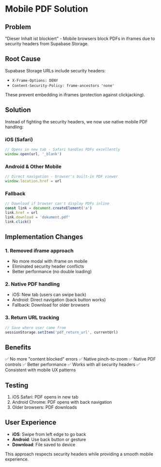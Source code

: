 # Mobile PDF Solution

## Problem
"Dieser Inhalt ist blockiert" - Mobile browsers block PDFs in iframes due to security headers from Supabase Storage.

## Root Cause
Supabase Storage URLs include security headers:
- `X-Frame-Options: DENY` 
- `Content-Security-Policy: frame-ancestors 'none'`

These prevent embedding in iframes (protection against clickjacking).

## Solution
Instead of fighting the security headers, we now use native mobile PDF handling:

### iOS (Safari)
```typescript
// Opens in new tab - Safari handles PDFs excellently
window.open(url, '_blank')
```

### Android & Other Mobile
```typescript
// Direct navigation - browser's built-in PDF viewer
window.location.href = url
```

### Fallback
```typescript
// Download if browser can't display PDFs inline
const link = document.createElement('a')
link.href = url
link.download = 'dokument.pdf'
link.click()
```

## Implementation Changes

### 1. Removed iframe approach
- No more modal with iframe on mobile
- Eliminated security header conflicts
- Better performance (no double loading)

### 2. Native PDF handling
- iOS: New tab (users can swipe back)
- Android: Direct navigation (back button works)
- Fallback: Download for older browsers

### 3. Return URL tracking
```typescript
// Save where user came from
sessionStorage.setItem('pdf_return_url', currentUrl)
```

## Benefits
✅ No more "content blocked" errors
✅ Native pinch-to-zoom
✅ Native PDF controls
✅ Better performance
✅ Works with all security headers
✅ Consistent with mobile UX patterns

## Testing
1. iOS Safari: PDF opens in new tab
2. Android Chrome: PDF opens with back navigation
3. Older browsers: PDF downloads

## User Experience
- **iOS**: Swipe from left edge to go back
- **Android**: Use back button or gesture
- **Download**: File saved to device

This approach respects security headers while providing a smooth mobile experience.